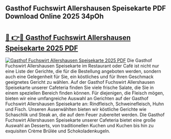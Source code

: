 ## Gasthof Fuchswirt Allershausen Speisekarte PDF Download Online 2025 34pOh

# <h2><a href="http://gc7j2bu.nevu.top/?p=Gasthof+Fuchswirt+Allershausen+Speisekarte">🔗 👉🔴 Gasthof Fuchswirt Allershausen Speisekarte 2025 PDF</a></h2>

[![Gasthof Fuchswirt Allershausen Speisekarte 2025 PDF](https://i.imgur.com/dBaPXMq.png)](http://gc7j2bu.nevu.top/?p=Gasthof+Fuchswirt+Allershausen+Speisekarte)
Die Gasthof Fuchswirt Allershausen Speisekarte im Restaurant oder Café ist nicht nur eine Liste der Gerichte, die für die Bestellung angeboten werden, sondern auch eine Gelegenheit für Sie, ein köstliches und für Ihren Geschmack geeignetes Gericht zu wählen. Auf der Gasthof Fuchswirt Allershausen Speisekarte unserer Cafeteria finden Sie viele frische Salate, die Sie in einem speziellen Bereich finden können. Für diejenigen, die Fleisch mögen, bieten wir eine umfangreiche Auswahl an Gerichten auf der Gasthof Fuchswirt Allershausen Speisekarte an: Rindfleisch, Schweinefleisch, Huhn und Fisch. Unseren Auserwählten bieten wir köstliche Gerichte wie Schaschlik und Steak an, die auf dem Feuer zubereitet werden. Die Gasthof Fuchswirt Allershausen Speisekarte unserer Cafeteria bietet eine große Auswahl an Desserts, von traditionellen Kuchen und Kuchen bis hin zu exquisiten Crème Brûlée und Schokoladenkugeln.
